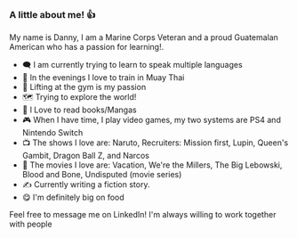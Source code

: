 ### A little about me! 👍
My name is Danny, I am a Marine Corps Veteran and a proud Guatemalan American who has a passion for learning!.

- 🗨️ I am currently trying to learn to speak multiple languages
- 🥊 In the evenings I love to train in Muay Thai
- 💪 Lifting at the gym is my passion
- 🗺️ Trying to explore the world!
- 📖 I Love to read books/Mangas
- 🎮 When I have time, I play video games, my two systems are PS4 and Nintendo Switch
- 📺 The shows I love are: Naruto, Recruiters: Mission first, Lupin, Queen's Gambit, Dragon Ball Z, and Narcos
- 🎥 The movies I love are: Vacation, We're the Millers, The Big Lebowski, Blood and Bone, Undisputed (movie series)
- ✍️ Currently writing a fiction story.
- 😋 I'm definitely big on food

Feel free to message me on LinkedIn! I'm always willing to work together with people
